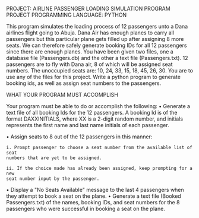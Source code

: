 PROJECT: AIRLINE PASSENGER LOADING SIMULATION PROGRAM PROJECT
PROGRAMMING LANGUAGE: PYTHON

This program simulates the loading process of 12 passengers unto a Dana airlines flight going  to Abuja. Dana Air has enough planes to carry all passengers but this particular plane gets filled up after assigning 8 more seats. We can therefore safely generate booking IDs for all 12 passengers since there are enough planes. You have been given two files, one a database file (Passengers.db) and the other a text file (Passengers.txt). 12 passengers are to fly with Dana air, 8 of which will be assigned seat numbers. The unoccupied seats are: 10, 24, 33, 15, 18, 45, 26, 30. You are to use any of the files for this project. Write a python program to generate booking ids, as well as assign seat numbers to the passengers.

WHAT YOUR PROGRAM MUST ACCOMPLISH

Your program must be able to do or accomplish the following: 
•	Generate a text file of all booking Ids for the 12 passengers. A booking Id is of the format DAXXINITIALS, where XX is a 2-digit random number, and initials represents the first name and last name initials of each passenger.

•	Assign seats to 8 out of the 12 passengers in this manner:

	i. Prompt passenger to choose a seat number from the available list of seat
	numbers that are yet to be assigned.

	ii. If the choice made has already been assigned, keep prompting for a new
	seat number input by the passenger.

•	Display a "No Seats Available" message to the last 4 passengers when they attempt to book a seat on the plane.
•	Generate a text file (Booked Passengers.txt) of the names, booking IDs, and seat numbers for the 8 passengers who were successful in booking a seat on the plane.


